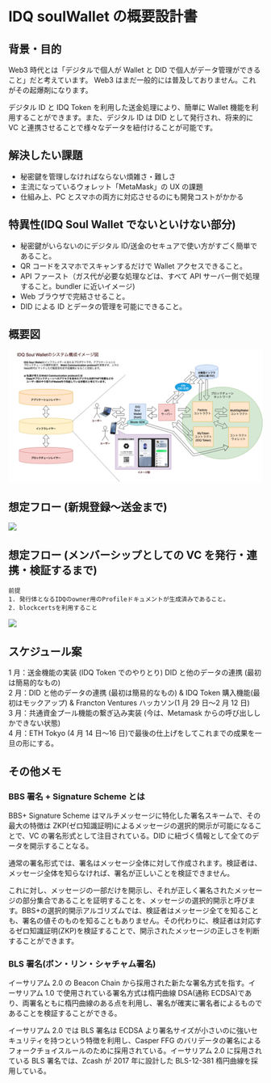 # IDQ soulWallet の概要設計書

## 背景・目的

Web3 時代とは「デジタルで個人が Wallet と DID で個人がデータ管理ができること」だと考えています。
Web3 はまだ一般的には普及しておりません。これがその起爆剤になります。

デジタル ID と IDQ Token を利用した送金処理により、簡単に Wallet 機能を利用することができます。また、デジタル ID は DID として発行され、将来的に VC と連携させることで様々なデータを紐付けることが可能です。

## 解決したい課題

- 秘密鍵を管理しなければならない煩雑さ・難しさ
- 主流になっているウォレット「MetaMask」の UX の課題
- 仕組み上、PC とスマホの両方に対応させるのにも開発コストがかかる

## 特異性(IDQ Soul Wallet でないといけない部分)

- 秘密鍵がいらないのにデジタル ID/送金のセキュアで使い方がすごく簡単であること。
- QR コードをスマホでスキャンするだけで Wallet アクセスできること。
- API ファースト（ガス代が必要な処理などは、すべて API サーバー側で処理すること。bundler に近いイメージ)
- Web ブラウザで完結させること。
- DID による ID とデータの管理を可能にできること。

## 概要図

<img src="./../img/IDQ-システム構成図.drawio.png">

## 想定フロー (新規登録〜送金まで)

[![](https://mermaid.ink/img/pako:eNqdVVtPE0EU_iuTfYKAD_C4DyQm1YQHE40mvvRlabfa0G5xu01DCAk7A7RACZcgBCxCESqIFrFysVT6Yw67bf-FZ2ZK3aVFjX1odma-853v3GYmlFAirCuqktTfpHQjpAei2itTiwcNgj8rasV0Mhx45rKyU9oC9hbYF2BV0uOuf20Ul-qbV83cN7AXgM45M6dufu6lFovpljNz0MysgH0N9kewS-6ZDTTXKzm1lJUwUvER3WytQ1bCJMCKyAv0HP-9-4m0oZsDcmdMM61oKDqmGRZJDhAtSW4FlYFlgR6Kj7ku4EEOfvh0GOgZ98KW2168sAhHPRZ-x4GWW7TsCOgJfnTi0xzvDbsTYnHIi8SobpD7GGWE5MHQEImoGFEG2AYPiu53nFt_OUd7KQdoEegRsM_AGDq6-Zl3s8tuLlPfr0ijiMCnVZ_8ToXSUJp4KySssQQq8fbBzfV2c7eV16RUlBxUiTwU2V91Vqpgl51MBezNFnCwDQRWENU5BrqHdeTy6Q80crc2nKULJ7fusxDJWuIB0gtgB87UPtg56cu9zIJdE71HgS5gf9b3Ko1Pi-gUlz4WX1Sc8YSngNYwvcB2ga1wCXyzyhXR1eaUfVMr3JuRf2DA2XDm33mlRNoZiGixpI6YRm3tboIw3MBw4A-VbJ_K_XS7wtltN7_TmlSkLuTAnvVRY1vhiIu6V0Xdy_XNCuL8BRq4rWT9bNl9n28UDtsaurdG11bE2wDYlkBfgi0qjR7pFSaJdCfrk2yNchUz1yja7in1tlgfF6iSkdQ47zC75OmwDW8AfTzMeNSwenqd0g5GR_ynwkmbpRVjbc1Z_O731tEwv7PGvYuLrz5_7pbxyluVbfcfSTqWRD1i3Ld5rsRBb8dwOdM7KPEvw2Xd0YnCpqto1mUe0hy6KHp3FugHYOt3LHEAxNUuLZV-Ja6bcS0axidkgjMFFeu1HteDioqfYc0cDSpBYxJx_N5_Pm6EFNUyU3q_khoLa9btc-PffBSO4h2sqGIc-hVdLJ_Id0o8V5O_AD2bR5Y?type=png)](https://mermaid.live/edit#pako:eNqdVVtPE0EU_iuTfYKAD_C4DyQm1YQHE40mvvRlabfa0G5xu01DCAk7A7RACZcgBCxCESqIFrFysVT6Yw67bf-FZ2ZK3aVFjX1odma-853v3GYmlFAirCuqktTfpHQjpAei2itTiwcNgj8rasV0Mhx45rKyU9oC9hbYF2BV0uOuf20Ul-qbV83cN7AXgM45M6dufu6lFovpljNz0MysgH0N9kewS-6ZDTTXKzm1lJUwUvER3WytQ1bCJMCKyAv0HP-9-4m0oZsDcmdMM61oKDqmGRZJDhAtSW4FlYFlgR6Kj7ku4EEOfvh0GOgZ98KW2168sAhHPRZ-x4GWW7TsCOgJfnTi0xzvDbsTYnHIi8SobpD7GGWE5MHQEImoGFEG2AYPiu53nFt_OUd7KQdoEegRsM_AGDq6-Zl3s8tuLlPfr0ijiMCnVZ_8ToXSUJp4KySssQQq8fbBzfV2c7eV16RUlBxUiTwU2V91Vqpgl51MBezNFnCwDQRWENU5BrqHdeTy6Q80crc2nKULJ7fusxDJWuIB0gtgB87UPtg56cu9zIJdE71HgS5gf9b3Ko1Pi-gUlz4WX1Sc8YSngNYwvcB2ga1wCXyzyhXR1eaUfVMr3JuRf2DA2XDm33mlRNoZiGixpI6YRm3tboIw3MBw4A-VbJ_K_XS7wtltN7_TmlSkLuTAnvVRY1vhiIu6V0Xdy_XNCuL8BRq4rWT9bNl9n28UDtsaurdG11bE2wDYlkBfgi0qjR7pFSaJdCfrk2yNchUz1yja7in1tlgfF6iSkdQ47zC75OmwDW8AfTzMeNSwenqd0g5GR_ynwkmbpRVjbc1Z_O731tEwv7PGvYuLrz5_7pbxyluVbfcfSTqWRD1i3Ld5rsRBb8dwOdM7KPEvw2Xd0YnCpqto1mUe0hy6KHp3FugHYOt3LHEAxNUuLZV-Ja6bcS0axidkgjMFFeu1HteDioqfYc0cDSpBYxJx_N5_Pm6EFNUyU3q_khoLa9btc-PffBSO4h2sqGIc-hVdLJ_Id0o8V5O_AD2bR5Y)

## 想定フロー (メンバーシップとしての VC を発行・連携・検証するまで)

```txt
前提
1. 発行体となるIDQのowner用のProfileドキュメントが生成済みであること。
2. blockcertsを利用すること
```

[![](https://mermaid.ink/img/pako:eNqNVctO21AQ_RXLK1BhAd1lgVRBkZBaiZaWbrJxEqe1yKu2IxUhpPia8CighJSCQml5CAKEkvJoKkp5fMxgO1n1Fzp3nIS8Sssi2PeemTlz5lzfCdEfDciiR9Tkt3E54pcHFOm1KoW9EQH_dEUPycLQwDPbPLMKa2B-BPMIzEuhw145LuVSTvZXeeEUjHlgc1byxF6feyWFQrJuJXfLM0tgXIOxB0bBLhrAFjoFMLK0cIgZ8cGNts9nwbihdQZsHowPYOwDy7glXR5SXI9G4mGfrFbe_XpUFaQeQdIEMHPICNiP7oa9Xr5n76yX9i9LiaS7FZNUXfErMSmiCxoFE5FCta8zMGeB7dPDXJsQymkd5ZybDLAzgk3T75SdSt9efwJWBLaDSVpjfTzUF4r6x_yyqmtcFOJ2T4gUU-4oPhoe4lBs1Ezjbys6yLGD1Px4ldwsmAfAvrUnxLm4-q1Q8yYhcVB7VOWsNUSJBTViNDw40kYdvjXyEIw8GAdcVPaTGHyl6ZxXhtMjdPf1PcD_nvZCojms1Aqw905xCliiMUrrxai7XTTKJpcQ7WKsgpEb7ceyTvaitLWA_inlDPuEccuhqRLMzYQjdOvHFI8w2u-CrZmck5528ZWCKH09jjziMlzlHbHM7dW6PZtuQpOmzXldjCt3PQrYNk_IDsHM08NxC5Kqt-KcIru9mC4n1pyN3SYGfEQeGhAKSbxtM2ltniBjymNSA0c04bmm2KDLnJ_JVkWCf8FYhQ3stAFT0_YOdQ9jreffYK3ONdgUyzjbF6X8YgeYM-gsYDdgHtK5MPkrtwP6aNq62v59udHZZDy0UCl_WiaLkOPzXBjun43ap-f28jMY-CWYr8T2NpVvsEpdYvdIO8tIoPDy-RNElhNGSxpfFVifxte0V68r7TWby86itwsv3vE2KqeWTjD5vdVzNXLFtP1lnfdws2wtfq8vgMYZVqNBJSSjN4ChSXbB3Kp-FacGhgbarWesFHOSe5VB_Xe1BsHaoepFt1I4niW8VPAWwe4Eb8QbEbvEsKyGJSWAl9cEj_GK-hs5LHtFDz4GJHXMK3ojk4jjt8fIeMQvenQ1LneJ8VhA0qsXnegJSiGttvo4oOAXtLYo0-tT94qkm3LyD3fzeFI?type=png)](https://mermaid.live/edit#pako:eNqNVctO21AQ_RXLK1BhAd1lgVRBkZBaiZaWbrJxEqe1yKu2IxUhpPia8CighJSCQml5CAKEkvJoKkp5fMxgO1n1Fzp3nIS8Sssi2PeemTlz5lzfCdEfDciiR9Tkt3E54pcHFOm1KoW9EQH_dEUPycLQwDPbPLMKa2B-BPMIzEuhw145LuVSTvZXeeEUjHlgc1byxF6feyWFQrJuJXfLM0tgXIOxB0bBLhrAFjoFMLK0cIgZ8cGNts9nwbihdQZsHowPYOwDy7glXR5SXI9G4mGfrFbe_XpUFaQeQdIEMHPICNiP7oa9Xr5n76yX9i9LiaS7FZNUXfErMSmiCxoFE5FCta8zMGeB7dPDXJsQymkd5ZybDLAzgk3T75SdSt9efwJWBLaDSVpjfTzUF4r6x_yyqmtcFOJ2T4gUU-4oPhoe4lBs1Ezjbys6yLGD1Px4ldwsmAfAvrUnxLm4-q1Q8yYhcVB7VOWsNUSJBTViNDw40kYdvjXyEIw8GAdcVPaTGHyl6ZxXhtMjdPf1PcD_nvZCojms1Aqw905xCliiMUrrxai7XTTKJpcQ7WKsgpEb7ceyTvaitLWA_inlDPuEccuhqRLMzYQjdOvHFI8w2u-CrZmck5528ZWCKH09jjziMlzlHbHM7dW6PZtuQpOmzXldjCt3PQrYNk_IDsHM08NxC5Kqt-KcIru9mC4n1pyN3SYGfEQeGhAKSbxtM2ltniBjymNSA0c04bmm2KDLnJ_JVkWCf8FYhQ3stAFT0_YOdQ9jreffYK3ONdgUyzjbF6X8YgeYM-gsYDdgHtK5MPkrtwP6aNq62v59udHZZDy0UCl_WiaLkOPzXBjun43ap-f28jMY-CWYr8T2NpVvsEpdYvdIO8tIoPDy-RNElhNGSxpfFVifxte0V68r7TWby86itwsv3vE2KqeWTjD5vdVzNXLFtP1lnfdws2wtfq8vgMYZVqNBJSSjN4ChSXbB3Kp-FacGhgbarWesFHOSe5VB_Xe1BsHaoepFt1I4niW8VPAWwe4Eb8QbEbvEsKyGJSWAl9cEj_GK-hs5LHtFDz4GJHXMK3ojk4jjt8fIeMQvenQ1LneJ8VhA0qsXnegJSiGttvo4oOAXtLYo0-tT94qkm3LyD3fzeFI)

## スケジュール案

1 月：送金機能の実装 (IDQ Token でのやりとり) DID と他のデータの連携 (最初は簡易的なもの)  
2 月：DID と他のデータの連携 (最初は簡易的なもの) & IDQ Token 購入機能(最初はモックアップ) & Francton Ventures ハッカソン(1 月 29 日〜2 月 12 日)  
3 月：共通資金プール機能の繋ぎ込み実装 (今は、Metamask からの呼び出ししかできない状態)  
4 月：ETH Tokyo (4 月 14 日〜16 日)で最後の仕上げをしてこれまでの成果を一旦の形にする。

## その他メモ

### BBS 署名 + Signature Scheme とは

BBS+ Signature Scheme はマルチメッセージに特化した署名スキームで、その最大の特徴は ZKP(ゼロ知識証明)によるメッセージの選択的開示が可能になることで、VC の署名形式として注目されている。DID に紐づく情報として全てのデータを開示することなる。

通常の署名形式では、署名はメッセージ全体に対して作成されます。検証者は、メッセージ全体を知らなければ、署名が正しいことを検証できません。

これに対し、メッセージの一部だけを開示し、それが正しく署名されたメッセージの部分集合であることを証明することを、メッセージの選択的開示と呼びます。BBS+の選択的開示アルゴリズムでは、検証者はメッセージ全てを知ることも、署名の値そのものを知ることもありません。その代わりに、検証者は対応するゼロ知識証明(ZKP)を検証することで、開示されたメッセージの正しさを判断することができます。

### BLS 署名(ボン・リン・シャチャム署名)

イーサリアム 2.0 の Beacon Chain から採用された新たな署名方式を指す。イーサリアム 1.0 で使用されている署名方式は楕円曲線 DSA(通称 ECDSA)であり、両署名ともに楕円曲線のある点を利用し、署名が確実に署名者によるものであることを検証することができる。

イーサリアム 2.0 では BLS 署名は ECDSA より署名サイズが小さいのに強いセキュリティを持つという特徴を利用し、Casper FFG のバリデータの署名によるフォークチョイスルールのために採用されている。イーサリアム 2.0 に採用されている BLS 署名では、Zcash が 2017 年に設計した BLS-12-381 楕円曲線を採用している。
